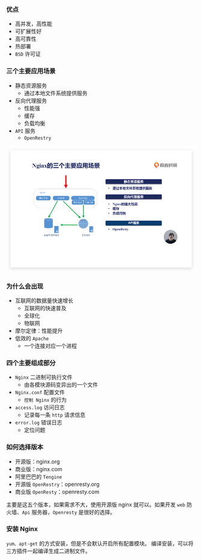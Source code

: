 ### 优点
- 高并发，高性能
- 可扩展性好
- 高可靠性
- 热部署
- `BSD` 许可证

### 三个主要应用场景
- 静态资源服务
  - 通过本地文件系统提供服务
- 反向代理服务
  - 性能强
  - 缓存
  - 负载均衡
- `API` 服务
  - `OpenRestry`

![Nginx三个主要使用场景](../../Picture/Nginx三个主要使用场景.jpg)


### 为什么会出现
- 互联网的数据量快速增长
  - 互联网的快速普及
  - 全球化
  - 物联网
- 摩尔定律：性能提升
- 低效的 `Apache`
  - 一个连接对应一个进程

### 四个主要组成部分
- `Nginx` 二进制可执行文件
  - 由各模块源码变异出的一个文件
- `Nginx.conf` 配置文件
  - `控制 Nginx` 的行为
- `access.log` 访问日志
  - 记录每一条 `http` 请求信息
- `error.log` 错误日志
  - 定位问题

### 如何选择版本
- 开源版：nginx.org
- 商业版：nginx.com
- 阿里巴巴的 `Tengine`
- 开源版 `OpenRestry`：openresty.org
- 商业版 `OpenResty`：openresty.com

主要是这五个版本，如果需求不大，使用开源版 nginx 就可以。如果开发 `web` 防火墙、`Api` 服务器，`Openresty` 是很好的选择。

### 安装 Nginx

`yum、apt-get` 的方式安装，但是不会默认开启所有配置模块。
编译安装，可以将三方插件一起编译生成二进制文件。